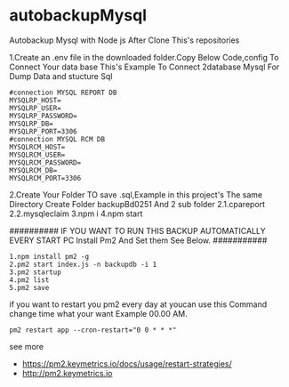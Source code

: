# autobackupMysql
Autobackup Mysql with Node js 
After Clone This's repositories

1.Create an .env file in the downloaded folder.Copy Below Code,config To Connect Your data base
This's Example To Connect  2database Mysql For Dump Data and stucture Sql

    #connection MYSQL REPORT DB
    MYSQLRP_HOST=
    MYSQLRP_USER=
    MYSQLRP_PASSWORD=
    MYSQLRP_DB=
    MYSQLRP_PORT=3306
    #connection MYSQL RCM DB
    MYSQLRCM_HOST=
    MYSQLRCM_USER=
    MYSQLRCM_PASSWORD=
    MYSQLRCM_DB=
    MYSQLRCM_PORT=3306
    
2.Create Your Folder TO save .sql,Example in this project's The same Directory Create Folder backupBd0251 And 2 sub folder
   2.1.cpareport 
   2.2.mysqleclaim
   3.npm i 
   4.npm start
    
########## IF YOU WANT TO RUN THIS BACKUP AUTOMATICALLY EVERY START PC Install Pm2 And Set them See Below. ###########
    
    1.npm install pm2 -g
    2.pm2 start index.js -n backupdb -i 1
    3.pm2 startup                    
    4.pm2 list                       
    5.pm2 save                       
    
if you want to restart you pm2 every day at  youcan use this Command 
change time what your want Example 00.00 AM.

    pm2 restart app --cron-restart="0 0 * * *"
    
see more 
- https://pm2.keymetrics.io/docs/usage/restart-strategies/ 
- http://pm2.keymetrics.io
 

